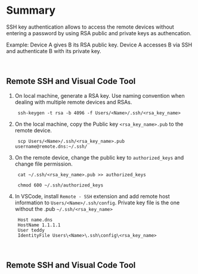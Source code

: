 # Summary

SSH key authentication allows to access the remote devices without entering a password by using RSA public and private keys as authencation.

Example: Device A gives B its RSA public key. Device A accesses B via SSH and authenticate B with its private key.

</br>

## Remote SSH and Visual Code Tool

1. On local machine, generate a RSA key. Use naming convention when dealing with multiple remote devices and RSAs.

        ssh-keygen -t rsa -b 4096 -f Users/<Name>/.ssh/<rsa_key_name>

2. On the local machine, copy the Public key `<rsa_key_name>.pub` to the remote device.

        scp Users/<Name>/.ssh/<rsa_key_name>.pub username@remote.dns:~/.ssh/

3. On the remote device, change the public key to `authorized_keys` and change file permission.

        cat ~/.ssh/<rsa_key_name>.pub >> authorized_keys

        chmod 600 ~/.ssh/authorized_keys

4. In VSCode, install `Remote - SSH` extension and add remote host information to `Users/<Name>/.ssh/config`. Private key file is the one without the .pub `~/.ssh/<rsa_key_name>`


        Host name.dns
        HostName 1.1.1.1
        User teddy
        IdentityFile Users\<Name>\.ssh\config\<rsa_key_name>

</br>

## Remote SSH and Visual Code Tool